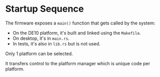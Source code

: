 # Startup Sequence

The firmware exposes a `main()` function that gets called by the system:

- On the DE10 platform, it's built and linked using the `Makefile`.
- On desktop, it's in `main.rs`.
- In tests, it's also in `lib.rs` but is not used.

Only 1 platform can be selected.

It transfers control to the platform manager which is unique code per platform.
